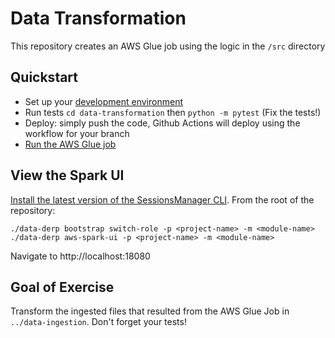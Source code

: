 # Data Transformation
This repository creates an AWS Glue job using the logic in the `/src` directory

## Quickstart
* Set up your [development environment](../development-environment.md)
* Run tests `cd data-transformation` then `python -m pytest` (Fix the tests!)
* Deploy: simply push the code, Github Actions will deploy using the workflow for your branch
* [Run the AWS Glue job](https://docs.aws.amazon.com/glue/latest/dg/console-jobs.html)

## View the Spark UI
[Install the latest version of the SessionsManager CLI](https://docs.aws.amazon.com/systems-manager/latest/userguide/session-manager-working-with-install-plugin.html).
From the root of the repository:
```
./data-derp bootstrap switch-role -p <project-name> -m <module-name>
./data-derp aws-spark-ui -p <project-name> -m <module-name>
```
Navigate to http://localhost:18080

## Goal of Exercise
Transform the ingested files that resulted from the AWS Glue Job in `../data-ingestion`. Don't forget your tests!
